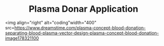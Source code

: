 <h1 align="center">Plasma Donar Application</h1>

<img align="right" alt="coding"width="400" src=https://www.dreamstime.com/plasma-concept-blood-donation-separating-blood-plasma-vector-design-plasma-concept-blood-donation-image178321100
<h3 align="center"></h3>
<p align="left">
</p>
